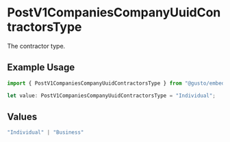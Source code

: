 # PostV1CompaniesCompanyUuidContractorsType

The contractor type.

## Example Usage

```typescript
import { PostV1CompaniesCompanyUuidContractorsType } from "@gusto/embedded-api/models/operations/postv1companiescompanyuuidcontractors.js";

let value: PostV1CompaniesCompanyUuidContractorsType = "Individual";
```

## Values

```typescript
"Individual" | "Business"
```
